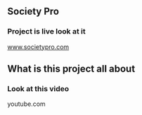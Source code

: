 ## Society Pro
### Project is live look at it
www.societypro.com

## What is this project all about
### Look at this video
youtube.com
